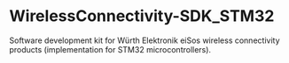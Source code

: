# WirelessConnectivity-SDK_STM32
Software development kit for Würth Elektronik eiSos wireless connectivity products (implementation for STM32 microcontrollers).
